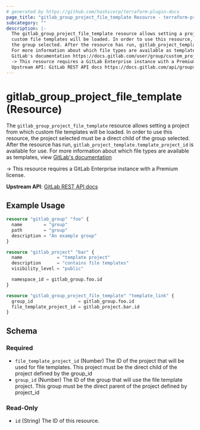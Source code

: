 ```yaml
---
# generated by https://github.com/hashicorp/terraform-plugin-docs
page_title: "gitlab_group_project_file_template Resource - terraform-provider-gitlab"
subcategory: ""
description: |-
  The gitlab_group_project_file_template resource allows setting a project from which
  custom file templates will be loaded. In order to use this resource, the project selected must be a direct child of
  the group selected. After the resource has run, gitlab_project_template.template_project_id is available for use.
  For more information about which file types are available as templates, view
  GitLab's documentation https://docs.gitlab.com/user/group/custom_project_templates/
  -> This resource requires a GitLab Enterprise instance with a Premium license.
  Upstream API: GitLab REST API docs https://docs.gitlab.com/api/groups/#update-group
---
```


# gitlab_group_project_file_template (Resource)

The `gitlab_group_project_file_template` resource allows setting a project from which
custom file templates will be loaded. In order to use this resource, the project selected must be a direct child of
the group selected. After the resource has run, `gitlab_project_template.template_project_id` is available for use.
For more information about which file types are available as templates, view 
[GitLab's documentation](https://docs.gitlab.com/user/group/custom_project_templates/)

-> This resource requires a GitLab Enterprise instance with a Premium license.

**Upstream API**: [GitLab REST API docs](https://docs.gitlab.com/api/groups/#update-group)

## Example Usage

```terraform
resource "gitlab_group" "foo" {
  name        = "group"
  path        = "group"
  description = "An example group"
}

resource "gitlab_project" "bar" {
  name             = "template project"
  description      = "contains file templates"
  visibility_level = "public"

  namespace_id = gitlab_group.foo.id
}

resource "gitlab_group_project_file_template" "template_link" {
  group_id                 = gitlab_group.foo.id
  file_template_project_id = gitlab_project.bar.id
}
```

<!-- schema generated by tfplugindocs -->
## Schema

### Required

- `file_template_project_id` (Number) The ID of the project that will be used for file templates. This project must be the direct
				child of the project defined by the group_id
- `group_id` (Number) The ID of the group that will use the file template project. This group must be the direct
                parent of the project defined by project_id

### Read-Only

- `id` (String) The ID of this resource.
